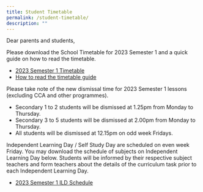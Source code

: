 ```yaml
---
title: Student Timetable
permalink: /student-timetable/
description: ""
---
```

Dear parents and students,

Please download the School Timetable for 2023 Semester 1 and a quick guide on how to read the timetable.

* [2023 Semester 1 Timetable](/files/2023-Semester-1-Timetable.pdf)
* [How to read the timetable guide](/files/How-to-read-the-timetable.pdf)

Please take note of the new dismissal time for 2023 Semester 1 lessons (excluding CCA and other programmes).

*   Secondary 1 to 2 students will be dismissed at 1.25pm from Monday to Thursday.
*   Secondary 3 to 5 students will be dismissed at 2.00pm from Monday to Thursday.
*   All students will be dismissed at 12.15pm on odd week Fridays.

Independent Learning Day / Self Study Day are scheduled on even week Friday. You may download the schedule of subjects on Independent Learning Day below. Students will be informed by their respective subject teachers and form teachers about the details of the curriculum task prior to each Independent Learning Day.

* [2023 Semester 1 ILD Schedule](/files/2023-Semester-1-ILD-Schedule.pdf)
